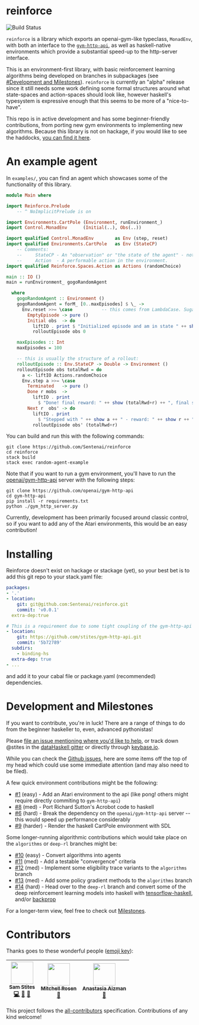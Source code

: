reinforce
=============
![Build Status](https://travis-ci.org/Sentenai/reinforce.svg?branch=master)

`reinforce` is a library which exports an openai-gym-like typeclass, `MonadEnv`, with both an interface to the [`gym-http-api`][gym-http], as well as haskell-native environments which provide a substantial speed-up to the http-server interface.

This is an environment-first library, with basic reinforcement learning algorithms being developed on branches in subpackages (see [#Development and Milestones](#development-and-milestones)).
`reinforce` is currently an "alpha" release since it still needs some work defining some formal structures around what state-spaces and action-spaces should look like, however haskell's typesystem is expressive enough that this seems to be more of a "nice-to-have".

This repo is in active development and has some beginner-friendly contributions, from porting new gym environments to implementing new algorithms. Because this library is not on hackage, if you would like to see the haddocks, [you can find it here](https://sentenai.github.io/reinforce/).

[gym-http]: https://github.com/openai/gym-http-api/

An example agent
=============

In `examples/`, you can find an agent which showcases some of the functionality of this library.

```haskell
module Main where

import Reinforce.Prelude
    -- ^ NoImplicitPrelude is on

import Environments.CartPole (Environment, runEnvironment_)
import Control.MonadEnv      (Initial(..), Obs(..))

import qualified Control.MonadEnv        as Env (step, reset)
import qualified Environments.CartPole   as Env (StateCP)
    -- Comments:
    --     StateCP - An "observation" or "the state of the agent" - note that State overloaded, so StateCP
    --     Action  - A performable action in the environment.
import qualified Reinforce.Spaces.Action as Actions (randomChoice)

main :: IO ()
main = runEnvironment_ gogoRandomAgent

  where
    gogoRandomAgent :: Environment ()
    gogoRandomAgent = forM_ [0..maxEpisodes] $ \_ ->
      Env.reset >>= \case           -- this comes from LambdaCase. Sugar for: \a -> case a of ...
        EmptyEpisode -> pure ()
        Initial obs  -> do
          liftIO . print $ "Initialized episode and am in state " ++ show obs
          rolloutEpisode obs 0

    maxEpisodes :: Int
    maxEpisodes = 100

    -- this is usually the structure of a rollout:
    rolloutEpisode :: Env.StateCP -> Double -> Environment ()
    rolloutEpisode obs totalRwd = do
      a <- liftIO Actions.randomChoice
      Env.step a >>= \case
        Terminated   -> pure ()
        Done r mobs  ->
          liftIO . print
            $ "Done! final reward: " ++ show (totalRwd+r) ++ ", final state: " ++ show mobs
        Next r  obs' -> do
          liftIO . print
            $ "Stepped with " ++ show a ++ " - reward: " ++ show r ++ ", next state: " ++ show obs'
          rolloutEpisode obs' (totalRwd+r)
```

You can build and run this with the following commands:

```
git clone https://github.com/Sentenai/reinforce
cd reinforce
stack build
stack exec random-agent-example
```


Note that if you want to run a gym environment, you'll have to run the [openai/gym-http-api][gym-http] server with the following steps:

```
git clone https://github.com/openai/gym-http-api
cd gym-http-api
pip install -r requirements.txt
python ./gym_http_server.py
```

Currently, development has been primarily focused around classic control, so if you want to add any of the Atari environments, this would be an easy contribution!

Installing
=============

Reinforce doesn't exist on hackage or stackage (yet), so your best bet is to add this git repo to your stack.yaml file:

```yaml
packages:
- '.'
- location:
    git: git@github.com:Sentenai/reinforce.git
    commit: 'v0.0.1'
  extra-dep:true

# This is a requirement due to some tight coupling of the gym-http-api
- location:
    git: https://github.com/stites/gym-http-api.git
    commit: '5b72789'
  subdirs:
    - binding-hs
  extra-dep: true
- ...
```

and add it to your cabal file or package.yaml (recommended) dependencies.

Development and Milestones
=============

If you want to contribute, you're in luck! There are a range of things to do from the beginner haskeller to, even, advanced pythonistas!

Please [file an issue mentioning where you'd like to help](https://github.com/Sentenai/reinforce/issues), or track down @stites in the [dataHaskell gitter](https://gitter.im/dataHaskell/) or directly through [keybase.io](https://keybase.io/stites).


While you can check the [Github issues](https://github.com/Sentenai/reinforce/issues), here are some items off the top of my head which could use some immediate attention (and may also need to be filed).

A few quick environment contributions might be the following:
- [#1](https://github.com/Sentenai/reinforce/issues/1) (easy) - Add an Atari environment to the api (like pong! others might require directly commiting to `gym-http-api`)
- [#8](https://github.com/Sentenai/reinforce/issues/8) (med) - Port Richard Sutton's Acrobot code to haskell
- [#6](https://github.com/Sentenai/reinforce/issues/6) (hard) - Break the dependency on the `openai/gym-http-api` server -- this would speed up performance considerably
- [#9](https://github.com/Sentenai/reinforce/issues/9) (harder) - Render the haskell CartPole environment with SDL

Some longer-running algorithmic contributions which would take place on the `algorithms` or `deep-rl` branches might be:
- [#10](https://github.com/Sentenai/reinforce/issues/10) (easy) - Convert algorithms into agents
- [#11](https://github.com/Sentenai/reinforce/issues/11) (med) - Add a testable "convergence" criteria
- [#12](https://github.com/Sentenai/reinforce/issues/12) (med) - Implement some eligibility trace variants to the `algorithms` branch
- [#13](https://github.com/Sentenai/reinforce/issues/13) (med) - Add some policy gradient methods to the `algorithms` branch
- [#14](https://github.com/Sentenai/reinforce/issues/14) (hard) - Head over to the `deep-rl` branch and convert some of the deep reinforcement learning models into haskell with [tensorflow-haskell][tfhs], and/or [backprop][bp]

For a longer-term view, feel free to check out [Milestones](https://github.com/Sentenai/reinforce/milestones).

[tfhs]:https://github.com/tensorflow/haskell
[bp]:https://github.com/mstksg/backprop

Contributors
======================

Thanks goes to these wonderful people ([emoji key](https://github.com/kentcdodds/all-contributors#emoji-key)):

<!-- ALL-CONTRIBUTORS-LIST:START - Do not remove or modify this section -->
| [<img src="https://avatars3.githubusercontent.com/u/1694705?v=4" width="60px;"/><br /><sub>Sam Stites</sub>](https://www.stites.io)<br />[💻](https://github.com/stites/reinforce/commits?author=stites "Code") [🤔](#ideas-stites "Ideas, Planning, & Feedback") [📖](https://github.com/stites/reinforce/commits?author=stites "Documentation") | [<img src="https://avatars2.githubusercontent.com/u/1074598?v=4" width="60px;"/><br /><sub>Mitchell Rosen</sub>](https://github.com/mitchellwrosen)<br />[🤔](#ideas-mitchellwrosen "Ideas, Planning, & Feedback") | [<img src="https://avatars0.githubusercontent.com/u/1494102?v=4" width="60px;"/><br /><sub>Anastasia Aizman</sub>](https://github.com/anastasia)<br />[📖](https://github.com/stites/reinforce/commits?author=anastasia "Documentation") |
| :---: | :---: | :---: |
<!-- ALL-CONTRIBUTORS-LIST:END -->

This project follows the [all-contributors](https://github.com/kentcdodds/all-contributors) specification. Contributions of any kind welcome!
